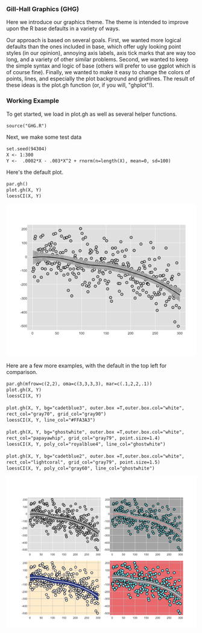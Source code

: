 ### Gill-Hall Graphics (GHG)

Here we introduce our graphics theme.  The theme is intended to improve upon the R base defaults in a variety of ways.

Our approach is based on several goals.  First, we wanted more logical defaults than the ones included in base, which offer ugly looking point styles (in our opinion), annoying axis labels, axis tick marks that are way too long, and a variety of other similar problems.  Second, we wanted to keep the simple syntax and logic of base (others will prefer to use ggplot which is of course fine).  Finally, we wanted to make it easy to change the colors of points, lines, and especially the plot background and gridlines.  The result of these ideas is the plot.gh function (or, if you will, "ghplot"!).


### Working Example

To get started, we load in plot.gh as well as several helper functions.

```{r}
source("GHG.R")
```

Next, we make some test data

```{r}
set.seed(94304)
X <- 1:300
Y <-  .0002*X - .003*X^2 + rnorm(n=length(X), mean=0, sd=100)
```

Here's the default plot.

```{r}
par.gh()
plot.gh(X, Y)
loessCI(X, Y)
```

![Example0](example_main.png)


Here are a few more examples, with the default in the top left for comparison.


```{r}
par.gh(mfrow=c(2,2), oma=c(3,3,3,3), mar=c(.1,2,2,.1))
plot.gh(X, Y)
loessCI(X, Y)

plot.gh(X, Y, bg="cadetblue3", outer.box =T,outer.box.col="white", rect_col="gray70", grid_col="gray90")
loessCI(X, Y, line_col="#FFA3A3")

plot.gh(X, Y, bg="ghostwhite", outer.box =T,outer.box.col="white", rect_col="papayawhip", grid_col="gray79", point.size=1.4)
loessCI(X, Y, poly_col="royalblue4", line_col="ghostwhite")

plot.gh(X, Y, bg="cadetblue2", outer.box =T,outer.box.col="white", rect_col="lightcoral", grid_col="gray79", point.size=1.5)
loessCI(X, Y, poly_col="gray60", line_col="ghostwhite")
```

![Example](example.png)

